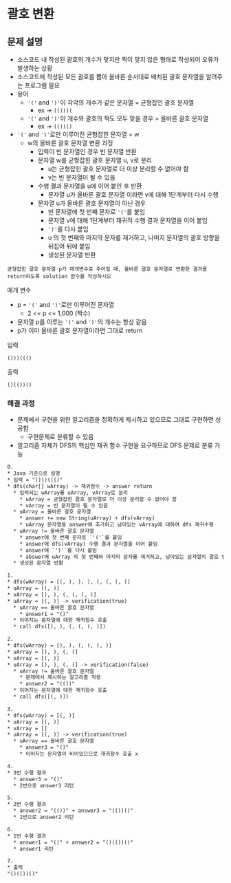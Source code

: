 # 괄호 변환

## 문제 설명

* 소스코드 내 작성된 괄호의 개수가 맞지만 짝이 맞지 않은 형태로 작성되어 오류가 발생하는 상황
* 소스코드에 작성된 모든 괄호를 뽑아 올바른 순서대로 배치된 괄호 문자열을 알려주는 프로그램 필요
* 용어
  * `'('` and `')'`이 각각의 개수가 같은 문자열 = 균형잡인 괄호 문자열
    * ex -> `(()))(`
  * `'('` and `')'`이 개수와 괄호의 짝도 모두 맞을 경우 = 올바른 괄호 문자열
    * ex -> `(())()`
* `'('` and `')'`로만 이루어진 균형잡힌 문자열 = w
  * w의 올바른 괄호 문자열 변환 과정
    * 입력이 빈 문자열인 경우 빈 문자열 반환
    * 문자열 w를 균형잡힌 괄호 문자열 u, v로 분리
      * u는 균형잡힌 괄호 문자열로 더 이상 분리할 수 없어야 함
      * v는 빈 문자열이 될 수 있음
    * 수행 결과 문자열을 u에 이어 붙인 후 반환
      * 문자열 u가 올바른 괄호 문자열 이라면 v에 대해 1단계부터 다시 수행
    * 문자열 u가 올바른 괄호 문자열이 아닌 경우
      * 빈 문자열에 첫 번째 문자로 `'('`를 붙임
      * 문자열 v에 대해 1단계부터 재귀적 수행 결과 문자열을 이어 붙임
      * `')'`를 다시 붙임
      * u 의 첫 번째와 마지막 문자를 제거하고, 나머지 문자열의 괄호 방향을 뒤집어 뒤에 붙임
      * 생성된 문자열 반환

`균형잡힌 괄호 문자열 p가 매개변수로 주어질 때, 올바른 괄호 문자열로 변환한 결과를 return하도록 solution 함수를 작성하시오`

매개 변수

* p = `'('` and `')'`로만 이루어진 문자열
  * 2 <= p <= 1,000 (짝수)
* 문자열 p를 이루는 `'('` and `')'`의 개수는 항상 같음
* p가 이미 올바른 괄호 문자열이라면 그대로 return

입력

`()))((()`

출력

`()(())()`

### 해결 과정

* 문제에서 구현을 위한 알고리즘을 정확하게 제시하고 있으므로 그대로 구현하면 성공함
  * 구현문제로 분류할 수 있음
* 알고리즘 자체가 DFS의 핵심인 재귀 함수 구현을 요구하므로 DFS 문제로 분류 가능

```txt
0.
* Java 기준으로 설명
* 입력 = "()))((()"
* dfs(char[] wArray) -> 재귀함수 -> answer return
  * 입력되는 wArray를 uArray, vArray로 분리
    * uArray = 균형잡힌 괄호 문자열로 더 이상 분리할 수 없어야 함
    * vArray = 빈 문자열이 될 수 있음
  * uArray = 올바른 괄호 문자열
    * answer += new String(uArray) + dfs(vArray)
    * uArray 문자열을 answer에 추가하고 남아있는 vArray에 대하여 dfs 재귀수행
  * uArray != 올바른 괄호 문자열
    * answer에 첫 번째 문자로 `'('`를 붙임
    * answer에 dfs(vArray) 수행 결과 문자열을 이어 붙임
    * answer에 `')'`를 다시 붙임
    * abswer에 uArray 의 첫 번째와 마지막 문자를 제거하고, 남아있는 문자열의 괄호 방향을 뒤집어 이어 붙임
  * 생성된 문자열 반환

1.
* dfs(wArray) = [(, ), ), ), (, (, (, )]
* uArray = [(, )]
* vArray = [), ), (, (, (, )]
* uArray = [(, )] -> verification(true)
  * uArray == 올바른 괄호 문자열
    * answer1 = "()"
  * 이어지는 문자열에 대한 재귀함수 호출
  * call dfs([), ), (, (, (, )])

2.
* dfs(wArray) = [), ), (, (, (, )]
* uArray = [), ), (, (]
* vArray = [(, )]
* uArray = [), ), (, (] -> verification(false)
  * uArray != 올바른 괄호 문자열
    * 문제에서 제시하는 알고리즘 적용
    * answer2 = "(())"
  * 이어지는 문자열에 대한 재귀함수 호출
  * call dfs([(, )]) 

3.
* dfs(wArray) = [(, )]
* uArray = [(, )]
* vArray = []
* uArray = [(, )] -> verification(true)
  * uArray == 올바른 괄호 문자열
    * answer3 = "()"
    * 이어지는 문자열이 비어있으므로 재귀함수 호출 x

4. 
* 3번 수행 결과
  * answer3 = "()"
  * 2번으로 answer3 리턴

5.
* 2번 수행 결과
  * answer2 = "(())" + answer3 = "(())()"
  * 1번으로 answer2 리턴

6.
* 1번 수행 결과
  * answer1 = "()" + answer2 = "()(())()"
  * answer1 리턴

7.
* 출력
"()(())()"
```
